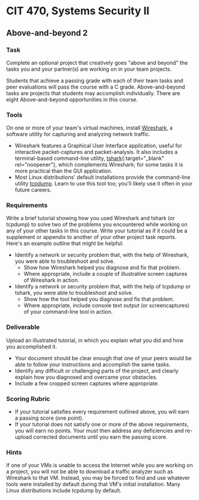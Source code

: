 # CIT 470, Systems Security II
## Above-and-beyond 2
### Task
Complete an optional project that creatively goes "above and beyond" the tasks you and your partner(s) are working on in your team projects.

Students that achieve a passing grade with each of their team tasks and peer evaluations will pass the course with a C grade. Above-and-beyond tasks are projects that students may accomplish individually. There are eight Above-and-beyond opportunities in this course.

### Tools
On one or more of your team's virtual machines, install <a href="https://www.wireshark.org/"  target="_blank" rel="noopener">Wireshark</a>, a software utility for capturing and analyzing network traffic.
- Wireshark features a Graphical User Interface application, useful for interactive packet-captures and packet-analysis.
It also includes a terminal-based command-line utility, [tshark](https://www.wireshark.org/docs/wsug_html_chunked/AppToolstshark.html){:target="_blank" rel="noopener"},
which complements Wireshark; for some tasks it is more practical than the GUI application.
- Most Linux distributions' default installations provide the command-line utility [tcpdump](https://www.tcpdump.org/).
Learn to use this tool too; you'll likely use it often in your future careers.

### Requirements
Write a brief tutorial showing how you used Wireshark and tshark (or tcpdump)
to solve two of the problems you encountered while working on any of your other tasks in this course.
Write your tutorial as if it could be a supplement or appendix to another of your other project task reports.
Here's an example outline that might be helpful:
- Identify a network or security problem that, with the help of Wireshark, you were able to troubleshoot and solve.
  - Show how Wireshark helped you diagnose and fix that problem.
  - Where appropriate, include a couple of illustrative screen captures of Wireshark in action.
- Identify a network or security problem that, with the help of tcpdump or tshark, you were able to troubleshoot and solve.
  - Show how the tool helped you diagnose and fix that problem.
  - Where appropriate, include console text output (or screencaptures) of your command-line tool in action.

### Deliverable
Upload an illustrated tutorial, in which you explain what you did and how you accomplished it.

- Your document should be clear enough that one of your peers would be able to follow your instructions and accomplish the same tasks.
- Identify any difficult or challenging parts of the project, and clearly explain how you diagnosed and overcame your obstacles.
- Include a few cropped screen captures where appropriate.

### Scoring Rubric
- If your tutorial satisfies every requirement outlined above, you will earn a passing score (one point).
- If your tutorial does not satisfy one or more of the above requirements, you will earn no points. Your must then address any deficiencies and re-upload corrected documents until you earn the passing score.

### Hints
If one of your VMs is unable to access the Internet while you are working on a project,
you will not be able to download a traffic analyzer such as Wireshark to that VM.
Instead, you may be forced to find and use whatever tools were installed by default during that VM's initial installation.
Many Linux distributions include tcpdump by default.
